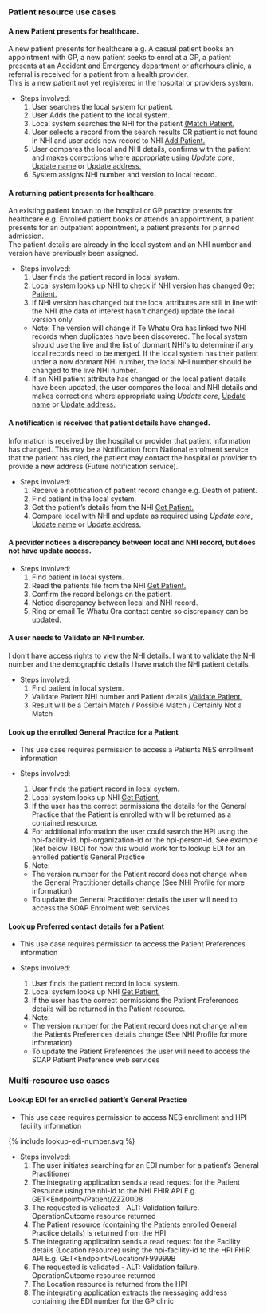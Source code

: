 

### Patient resource use cases


#### A new Patient presents for healthcare.

A new patient presents for healthcare e.g. A casual patient books an appointment with GP, a new patient seeks to enrol at a GP, a patient presents at an Accident and Emergency department or afterhours clinic, a referral is received for a patient from a health provider. <br />
This is a new patient not yet registered in the hospital or providers system.

* Steps involved:
  1. User searches the local system for patient.
  2. User Adds the patient to the local system.
  3. Local system searches the NHI for the patient [(Match Patient.](/matchPatient.html)
  4. User selects a record from the search results OR patient is not found in NHI and user adds new record to NHI [Add Patient.](/addPatient.html)
  5. User compares the local and NHI details, confirms with the patient and makes corrections where appropriate using _Update core_, [Update name](/updateName.html) or [Update address.](/updateAddress.html)
  6. System assigns NHI number and version to local record.


#### A returning patient presents for healthcare.

An existing patient known to the hospital or GP practice presents for healthcare e.g. Enrolled patient books or attends an appointment, a patient presents for an outpatient appointment, a patient presents for planned admission. <br />
The patient details are already in the local system and an NHI number and version have previously been assigned.

* Steps involved:
  1. User finds the patient record in local system.
  2. Local system looks up NHI to check if NHI version has changed [Get Patient.](/getPatient.html)
  3. If NHI version has changed but the local attributes are still in line wth the NHI (the data of interest hasn't changed) update the local version only.
    * Note: The version will change if Te Whatu Ora has linked two NHI records when duplicates have been discovered. The local system should use the live and the list of dormant NHI's to determine if any local records need to be merged. If the local system has their patient under a now dormant NHI number, the local NHI number should be changed to the live NHI number.
  4. If an NHI patient attribute has changed or the local patient details have been updated, the user compares the local and NHI details and makes corrections where appropriate using _Update core_, [Update name](/updateName.html) or [Update address.](/updateAddress.html)


#### A notification is received that patient details have changed.

Information is received by the hospital or provider that patient information has changed. This may be a Notification from National enrolment service that the patient has died, the patient may contact the hospital or provider to provide a new address (Future notification service).

* Steps involved:
  1. Receive a notification of patient record change e.g. Death of patient.
  2. Find patient in the local system.
  3. Get the patient’s details from the NHI [Get Patient.](/getPatient.html)
  4. Compare local with NHI and update as required using _Update core_, [Update name](/updateName.html) or [Update address.](/updateAddress.html)


#### A provider notices a discrepancy between local and NHI record, but does not have update access.

* Steps involved:
  1. Find patient in local system.
  2. Read the patients file from the NHI [Get Patient.](/getPatient.html)
  3. Confirm the record belongs on the patient.
  4. Notice discrepancy between local and NHI record.
  5. Ring or email Te Whatu Ora contact centre so discrepancy can be updated.


#### A user needs to Validate an NHI number.

I don't have access rights to view the NHI details. I want to validate the NHI number and the demographic details I have match the NHI patient details.

* Steps involved:
  1. Find patient in local system.
  2. Validate Patient NHI number and Patient details [Validate Patient.](/validatePatient.html)
  3. Result will be a Certain Match / Possible Match / Certainly Not a Match


#### Look up the enrolled General Practice for a Patient

* This use case requires permission to access a Patients NES enrollment information

* Steps involved:
  1. User finds the patient record in local system.
  2. Local system looks up NHI [Get Patient.](/getPatient.html)
  3. If the user has the correct permissions the details for the General Practice that the Patient is enrolled with will be returned as a contained resource.
  4. For additional information the user could search the HPI using the hpi-facility-id, hpi-organization-id or the hpi-person-id. See example (Ref below TBC) for how this would work for to lookup EDI for an enrolled patient’s General Practice
  5. Note: 
    * The version number for the Patient record does not change when the General Practitioner details change (See NHI Profile for more information)
    * To update the General Practitioner details the user will need to access the SOAP Enrolment web services

#### Look up Preferred contact details for a Patient

* This use case requires permission to access the Patient Preferences information

* Steps involved:
  1. User finds the patient record in local system.
  2. Local system looks up NHI [Get Patient.](/getPatient.html)
  3. If the user has the correct permissions the Patient Preferences details will be returned in the Patient resource.
  4. Note:
    * The version number for the Patient record does not change when the Patients Preferences details change (See NHI Profile for more information)
    * To update the Patient Preferences the user will need to access the SOAP Patient Preference web services


### Multi-resource use cases


#### Lookup EDI for an enrolled patient’s General Practice

* This use case requires permission to access NES enrollment and HPI facility information

<div>
{% include lookup-edi-number.svg %}
</div>

* Steps involved:
  1.	The user initiates searching for an EDI number for a patient’s General Practitioner
  2.	The integrating application sends a read request for the Patient Resource using the nhi-id to the NHI FHIR API E.g. GET\<Endpoint>/Patient/ZZZ0008
  3.	The requested is validated - ALT: Validation failure. OperationOutcome resource returned
  4.	The Patient resource (containing the Patients enrolled General Practice details) is returned from the HPI
  5.	The integrating application sends a read request for the Facility details (Location resource) using the hpi-facility-id to the HPI FHIR API E.g. GET\<Endpoint>/Location/F99999B
  6.	The requested is validated - ALT: Validation failure. OperationOutcome resource returned
  7.	The Location resource is returned from the HPI
  8.	The integrating application extracts the messaging address containing the EDI number for the GP clinic
